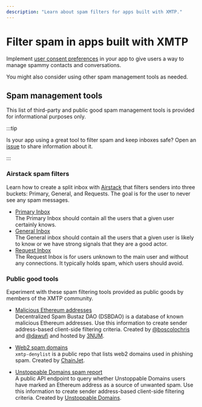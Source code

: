 ```yaml
---
description: "Learn about spam filters for apps built with XMTP."
---
```


# Filter spam in apps built with XMTP

Implement [user consent preferences](/consent/user-consent) in your app to give users a way to manage spammy contacts and conversations.

You might also consider using other spam management tools as needed.

## Spam management tools

This list of third-party and public good spam management tools is provided for informational purposes only.

:::tip

Is your app using a great tool to filter spam and keep inboxes safe? Open an [issue](https://github.com/xmtp/docs-xmtp-org/issues) to share information about it.

:::

### Airstack spam filters

Learn how to create a split inbox with [Airstack](https://www.airstack.xyz/) that filters senders into three buckets: Primary, General, and Requests. The goal is for the user to never see any spam messages.

- [Primary Inbox](https://docs.airstack.xyz/airstack-docs-and-faqs/guides/xmtp/spam-filters/primary-inbox)  
The Primary Inbox should contain all the users that a given user certainly knows.
- [General Inbox](https://docs.airstack.xyz/airstack-docs-and-faqs/guides/xmtp/spam-filters/general-inbox)  
The General inbox should contain all the users that a given user is likely to know or we have strong signals that they are a good actor.
- [Request Inbox](https://docs.airstack.xyz/airstack-docs-and-faqs/guides/xmtp/spam-filters/request-inbox)  
The Request Inbox is for users unknown to the main user and without any connections. It typically holds spam, which users should avoid.

### Public good tools

Experiment with these spam filtering tools provided as public goods by members of the XMTP community.

- [Malicious Ethereum addresses](https://github.com/3numdao/dsbdao)  
Decentralized Spam Bustaz DAO (DSBDAO) is a database of known malicious Ethereum addresses. Use this information to create sender address-based client-side filtering criteria. Created by [@boscolochris](https://twitter.com/boscolochris) and [@dawufi](https://warpcast.com/dawufi) and hosted by [3NUM](https://3num.co/).

- [Web2 spam domains](https://github.com/chainjet/xmtp-denylist)  
`xmtp-denylist` is a public repo that lists web2 domains used in phishing spam. Created by [ChainJet](https://chainjet.io/).

- [Unstoppable Domains spam report](https://docs.unstoppabledomains.com/openapi/messaging-v1/#tag/Chat/paths/~1xmtp~1spam~1%7Baddress%7D/get)  
A public API endpoint to query whether Unstoppable Domains users have marked an Ethereum address as a source of unwanted spam. Use this information to create sender address-based client-side filtering criteria. Created by [Unstoppable Domains](https://unstoppabledomains.com/).
